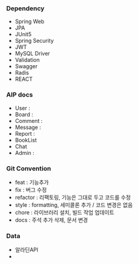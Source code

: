 
### Dependency
- Spring Web
- JPA
- JUnit5
- Spring Security
- JWT
- MySQL Driver
- Validation
- Swagger
- Radis
- REACT

### AIP docs
- User : 
- Board : 
- Comment : 
- Message : 
- Report : 
- BookList
- Chat
- Admin : 


### Git Convention
- feat : 기능추가
- fix : 버그 수정
- refactor : 리팩토링, 기능은 그대로 두고 코드를 수정
- style : formatting, 세미콜론 추가 / 코드 변경은 없음
- chore : 라이브러리 설치, 빌드 작업 업데이트
- docs : 주석 추가 삭제, 문서 변경


### Data
- 알라딘API
- 